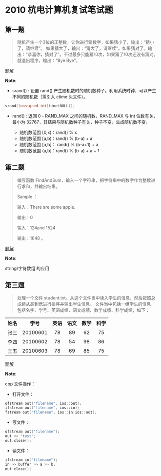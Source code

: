 # 2010 杭电计算机复试笔试题

## 第一题

> 随机产生一个3位的正整数，让你进行猜数字，如果猜小了，输出：“猜小了，请继续”。  如果猜大了，输出：“猜大了，请继续”。如果猜对了。输出：“恭喜你，猜对了”。不过最多只能猜10次，如果猜了10次还没有猜对，就退出程序，输出：“Bye Bye”。

[题解](https://github.com/Lsyhprum/StudyNotes/blob/master/%E6%9D%AD%E7%94%B5%E7%AC%94%E8%AF%95/2010/Pro.ID1.cpp)

**Note**:

* srand() : 设置 rand() 产生随机数时的随机数种子。利用系统时钟，可以产生不同的随机数（需引入 ctime 头文件）。

```cpp
srand((unsigned int)time(NULL));
```

* rand() : 返回 0 - RAND_MAX 之间的随机数，RAND_MAX 与 int 位数有关，最小为 32767，其结果与随机数种子有关，种子不变，生成随机数不变。

	* 随机数范围 [0,x)：rand() % x
	* 随机数范围 [a,b)：rand() % (b-a) + a
	* 随机数范围 [a,b]： rand() % (b-a+1) + a 
	* 随机数范围 (a,b]：rand() % (b-a) + a + 1 

## 第二题

>编写函数 FindAndSum，输入一个字符串，把字符串中的数字作为整数进行求和，并输出结果。
>
>Sample ： 
>
>输入：There are some apple. 
>
>输出：0
>
>输入：124and 1524 
>
>输出：1648 。

[题解](https://github.com/Lsyhprum/StudyNotes/blob/master/%E6%9D%AD%E7%94%B5%E7%AC%94%E8%AF%95/2010/Pro.ID2.cpp)

**Note**:

string/字符数组 的应用

## 第三题

>处理一个文件 student.txt。从这个文件当中读入学生的信息，然后按照总成绩从高到低进行排序并输出学生信息。
>文件当中包括一组学生的信息，包括名字、学号、英语成绩、语文成绩、数学成绩、科学成绩，如下： 

| 姓名      |     学号 |   英语   |   语文   |   数学   |   科学    |
| :--------: | :--------:| :------: | :--------: | :--------:| :------: |
|张三 |20100601| 78 |89| 62| 75| 
|李四 |20100602 |78 |54 |98 |86 |
|王五| 20100603| 78 |69 |85 |75 |

[题解](https://github.com/Lsyhprum/StudyNotes/blob/master/%E6%9D%AD%E7%94%B5%E7%AC%94%E8%AF%95/2010/Pro.ID3.cpp)

**Note**:

cpp 文件操作：

* 打开文件：

```cpp
ofstream out("filename", ios::out);
ifstream out("filename", ios::in);
fstream out("filename", ios::in|ios::out);
```

* 写文件：

```cpp
ofstream out("filename");
out << "test";
out.close();
```

* 读文件：

```cpp
ifstream in("filename");
in >> buffer >> a >> b;
out.close();
```



